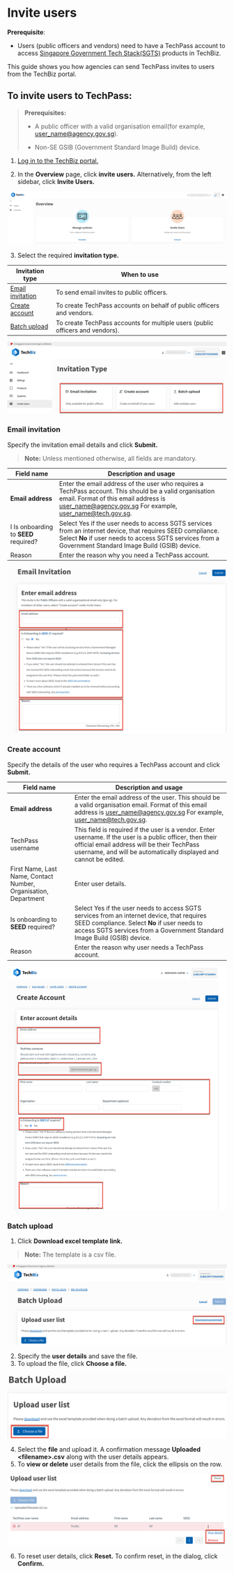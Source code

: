 # Invite users

**Prerequisite**:

-   Users (public officers and vendors) need to have a TechPass account to access [Singapore Government Tech Stack(SGTS)](https://www.developer.tech.gov.sg/singapore-government-tech-stack/overview/index.html) products in TechBiz.

This guide shows you how agencies can send TechPass invites to users from the TechBiz portal.

## To invite users to TechPass:

>**Prerequisites:**
>
> - A public officer with a valid organisation email(for example, <user_name@agency.gov.sg>).
>
> - Non-SE GSIB (Government Standard Image Build) device.

1.  [Log in to the TechBiz portal.](log_in_to_TechBiz_portal.md)

2.  In the **Overview** page, click **invite users.** Alternatively, from the left sidebar, click **Invite Users.**

![Display Overview](/images/log_in_withotp_overview_otp.png)

3.  Select the required **invitation type.**

| **Invitation type** | **When to use**
|---- |----
| [Email invitation](#email-invitation)| To send email invites to public officers.
| [Create account](#create-account) | To create TechPass accounts on behalf of public officers and vendors.
| [Batch upload](#batch-upload)| To create TechPass accounts for multiple users (public officers and vendors).

![Display Invitation type](/images/invitation_type.png)

### Email invitation

Specify the invitation email details and click **Submit.**

> **Note:** Unless mentioned otherwise, all fields are mandatory.

| Field name | Description and usage|
|---- |----
| **Email address**| Enter the email address of the user who requires a TechPass account. This should be a valid organisation email. Format of this email address is user_name@agency.gov.sg For example, user_name@tech.gov.sg.
I Is onboarding to **SEED** required? | Select Yes if the user needs to access SGTS services from an internet device, that requires SEED compliance. Select **No** if user needs to access SGTS services from a Government Standard Image Build (GSIB) device.
| Reason | Enter the reason why you need a TechPass account.

![Display Invitation Type](/images/email_invite.png)

### Create account

Specify the details of the user who requires a TechPass account and click **Submit.**

| Field name | Description and usage|
|---- |----
| **Email address**| Enter the email address of the user. This should be a valid organisation email. Format of this email address is user_name@agency.gov.sg For example, user_name@tech.gov.sg.
| TechPass username | This field is required if the user is a vendor. Enter username. If the user is a public officer, then their official email address will be their TechPass username, and will be automatically displayed and cannot be edited.
|First Name, Last Name, Contact Number, Organisation, Department | Enter user details.
| Is onboarding to **SEED** required? | Select Yes if the user needs to access SGTS services from an internet device, that requires SEED compliance. Select **No** if user needs to access SGTS services from a Government Standard Image Build (GSIB) device.
| Reason | Enter the reason why user needs a TechPass account.

![Display Create account](/images/create_account.png)

### Batch upload

1.  Click **Download excel template link.**

> **Note:** The template is a csv file.

![Display Batch upload](/images/batch_upload_1.png)


2.  Specify the **user details** and save the file.
3.  To upload the file, click **Choose a file.**

![Display Batch upload](/images/batch_upload_2.png)

4.  Select the **file** and upload it. A confirmation message **Uploaded \<filename\>.csv** along with the user details appears.
5.  To **view or delete** user details from the file, click the ellipsis on the row.

![Display Batch upload](/images/batch_upload_3.png)

6.  To reset user details, click **Reset.** To confirm reset, in the dialog, click **Confirm.**


